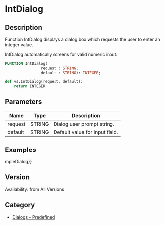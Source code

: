 # IntDialog

## Description
Function IntDialog displays a dialog box which requests the user to enter an integer value. 

IntDialog automatically screens for valid numeric input.

```pascal
FUNCTION IntDialog(
				request : STRING;
				default : STRING): INTEGER;
```

```python
def vs.IntDialog(request, default):
    return INTEGER
```

## Parameters
|Name|Type|Description|
|---|---|---|
|request|STRING|Dialog user prompt string.|
|default|STRING|Default value for input field.|

## Examples
mpleDialog}}

## Version
Availability: from All Versions

## Category
* [Dialogs - Predefined](../Categories/Dialogs%20-%20Predefined.md)
